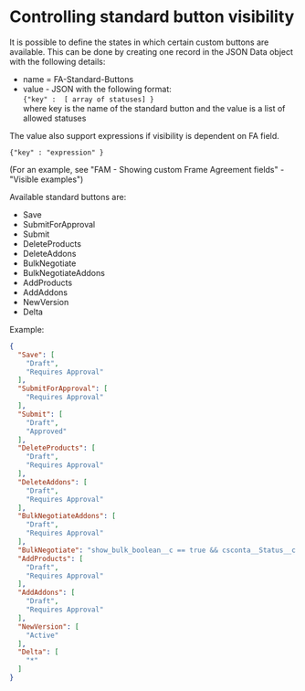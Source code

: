 # Controlling standard button visibility

It is possible to define the states in which certain custom buttons are available. This can be done by creating one record in the JSON Data object with the following details: 
- name = FA-Standard-Buttons
- value - JSON with the following format:  
  `{"key" :  [ array of statuses] }`  
  where key is the name of the standard button and the value is a list of allowed statuses

The value also support expressions if visibility is dependent on FA field.

`{"key" : "expression" }`

(For an example, see "FAM - Showing custom Frame Agreement fields" - "Visible examples")

Available standard buttons are: 

- Save
- SubmitForApproval
- Submit
- DeleteProducts
- DeleteAddons
- BulkNegotiate
- BulkNegotiateAddons
- AddProducts
- AddAddons
- NewVersion
- Delta

Example: 
```json
{
  "Save": [
    "Draft",
    "Requires Approval"
  ],
  "SubmitForApproval": [
    "Requires Approval"
  ],
  "Submit": [
    "Draft",
    "Approved"
  ],
  "DeleteProducts": [
    "Draft",
    "Requires Approval"
  ],
  "DeleteAddons": [
    "Draft",
    "Requires Approval"
  ],
  "BulkNegotiateAddons": [
    "Draft",
    "Requires Approval"
  ],
  "BulkNegotiate": "show_bulk_boolean__c == true && csconta__Status__c != Active",
  "AddProducts": [
    "Draft",
    "Requires Approval"
  ],
  "AddAddons": [
    "Draft",
    "Requires Approval"
  ],
  "NewVersion": [
    "Active"
  ],
  "Delta": [
    "*"
  ]
}
```